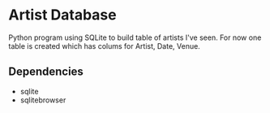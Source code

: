 
# Artist Database

Python program using SQLite to build table of artists I've seen.
For now one table is created which has colums for Artist, Date, Venue.

## Dependencies

* sqlite
* sqlitebrowser


